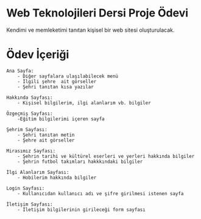 # Web Teknolojileri Dersi Proje Ödevi

Kendimi ve memleketimi tanıtan kişisel bir web sitesi oluşturulacak.

# Ödev İçeriği

    Ana Sayfa:
        - Diğer sayfalara ulaşılabilecek menü
        - İlgili şehre  ait görseller
        - Şehri tanıtan kısa yazılar
    
    Hakkında Sayfası:
        - Kişisel bilgilerim, ilgi alanlarım vb. bilgiler

    Özgeçmiş Sayfası:
        -Eğitim bilgilerimi içeren sayfa
    
    Şehrim Sayfası:
        - Şehri tanıtan metin
        - Şehre ait görseller

    Mirasımız Sayfası:
        - Şehrin tarihi ve kültürel eserleri ve yerleri hakkında bilgiler
        - Şehrin futbol takımları hakkkındaki bilgiler
    
    İlgi Alanlarım Sayfası:
        - Hobilerim hakkında bilgiler
    
    Login Sayfası:
        - Kullanıcıdan kullanıcı adı ve şifre girilmesi istenen sayfa

    İletişim Sayfası:
        - İletişim bilgilerinin girileceği form sayfası